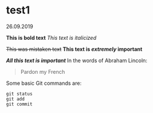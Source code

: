 # test1
26.09.2019

**This is bold text**
*This text is italicized*


~~This was mistaken text~~
**This text is _extremely_ important**

***All this text is important***
In the words of Abraham Lincoln:

> Pardon my French

Some basic Git commands are:
```
git status
git add
git commit
```
